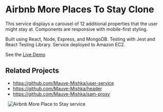 # Airbnb More Places To Stay Clone

This service displays a carousel of 12 additional properties that the user might stay at. Components are responsive with mobile-first styling.

Built using React, Node, Express, and MongoDB. Testing with Jest and React Testing Library. Service deployed to Amazon EC2.

See the [Live Demo](http://ec2-44-241-38-228.us-west-2.compute.amazonaws.com:5000/rooms/100/)

## Related Projects

  - https://github.com/Mauve-Mishka/user-service
  - https://github.com/Mauve-Mishka/header
  - https://github.com/Mauve-Mishka/sam-proxy

 
![Airbnb More Place to Stay service](https://fec-gnocchi-user-profile.s3-us-west-2.amazonaws.com/airbnb-more-places.png)
